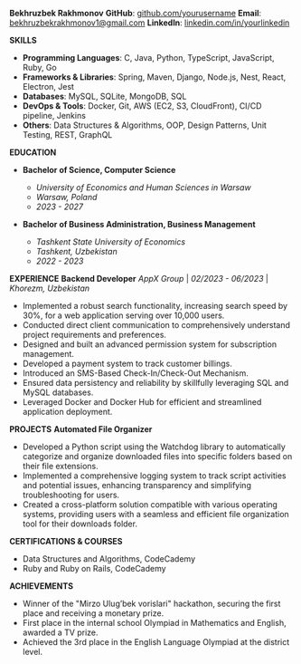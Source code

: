 **Bekhruzbek Rakhmonov**
**GitHub**: [github.com/yourusername](https://github.com/yourusername)
**Email**: bekhruzbekrakhmonov1@gmail.com
**LinkedIn**: [linkedin.com/in/yourlinkedin](https://www.linkedin.com/in/yourlinkedin)

**SKILLS**
- **Programming Languages**: C, Java, Python, TypeScript, JavaScript, Ruby, Go
- **Frameworks & Libraries**: Spring, Maven, Django, Node.js, Nest, React, Electron, Jest
- **Databases**: MySQL, SQLite, MongoDB, SQL
- **DevOps & Tools**: Docker, Git, AWS (EC2, S3, CloudFront), CI/CD pipeline, Jenkins
- **Others**: Data Structures & Algorithms, OOP, Design Patterns, Unit Testing, REST, GraphQL

**EDUCATION**
- **Bachelor of Science, Computer Science**
  - *University of Economics and Human Sciences in Warsaw*
  - *Warsaw, Poland*
  - *2023 - 2027*

- **Bachelor of Business Administration, Business Management**
  - *Tashkent State University of Economics*
  - *Tashkent, Uzbekistan*
  - *2022 - 2023*

**EXPERIENCE**
**Backend Developer**
*AppX Group* | *02/2023 - 06/2023* | *Khorezm, Uzbekistan*
- Implemented a robust search functionality, increasing search speed by 30%, for a web application serving over 10,000 users.
- Conducted direct client communication to comprehensively understand project requirements and preferences.
- Designed and built an advanced permission system for subscription management.
- Developed a payment system to track customer billings.
- Introduced an SMS-Based Check-In/Check-Out Mechanism.
- Ensured data persistency and reliability by skillfully leveraging SQL and MySQL databases.
- Leveraged Docker and Docker Hub for efficient and streamlined application deployment.

**PROJECTS**
**Automated File Organizer**
- Developed a Python script using the Watchdog library to automatically categorize and organize downloaded files into specific folders based on their file extensions.
- Implemented a comprehensive logging system to track script activities and potential issues, enhancing transparency and simplifying troubleshooting for users.
- Created a cross-platform solution compatible with various operating systems, providing users with a seamless and efficient file organization tool for their downloads folder.

**CERTIFICATIONS & COURSES**
- Data Structures and Algorithms, CodeCademy
- Ruby and Ruby on Rails, CodeCademy

**ACHIEVEMENTS**
- Winner of the "Mirzo Ulug’bek vorislari" hackathon, securing the first place and receiving a monetary prize.
- First place in the internal school Olympiad in Mathematics and English, awarded a TV prize.
- Achieved the 3rd place in the English Language Olympiad at the district level.

